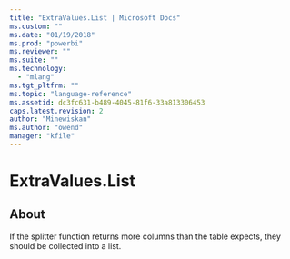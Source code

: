 ```yaml
---
title: "ExtraValues.List | Microsoft Docs"
ms.custom: ""
ms.date: "01/19/2018"
ms.prod: "powerbi"
ms.reviewer: ""
ms.suite: ""
ms.technology: 
  - "mlang"
ms.tgt_pltfrm: ""
ms.topic: "language-reference"
ms.assetid: dc3fc631-b489-4045-81f6-33a813306453
caps.latest.revision: 2
author: "Minewiskan"
ms.author: "owend"
manager: "kfile"
---
```

# ExtraValues.List
## About
If the splitter function returns more columns than the table expects, they should be collected into a list.

